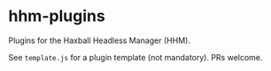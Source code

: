 # hhm-plugins
Plugins for the Haxball Headless Manager (HHM).

See `template.js` for a plugin template (not mandatory). PRs welcome.
